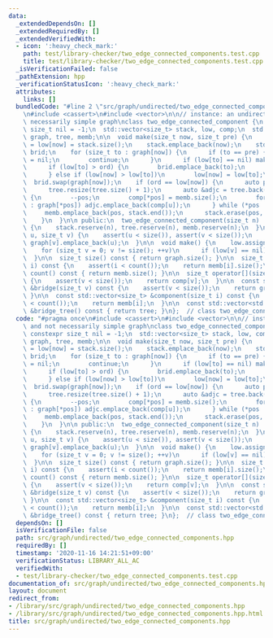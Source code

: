 ```yaml
---
data:
  _extendedDependsOn: []
  _extendedRequiredBy: []
  _extendedVerifiedWith:
  - icon: ':heavy_check_mark:'
    path: test/library-checker/two_edge_connected_components.test.cpp
    title: test/library-checker/two_edge_connected_components.test.cpp
  _isVerificationFailed: false
  _pathExtension: hpp
  _verificationStatusIcon: ':heavy_check_mark:'
  attributes:
    links: []
  bundledCode: "#line 2 \"src/graph/undirected/two_edge_connected_components.hpp\"\
    \n#include <cassert>\n#include <vector>\n\n// instance: an undirected and not\
    \ necessarily simple graph\nclass two_edge_connected_component {\n  static constexpr\
    \ size_t nil = -1;\n  std::vector<size_t> stack, low, comp;\n  std::vector<std::vector<size_t>>\
    \ graph, tree, memb;\n\n  void make(size_t now, size_t pre) {\n    size_t ord\
    \ = low[now] = stack.size();\n    stack.emplace_back(now);\n    std::vector<size_t>\
    \ brid;\n    for (size_t to : graph[now]) {\n      if (to == pre) {\n        pre\
    \ = nil;\n        continue;\n      }\n      if (low[to] == nil) make(to, now);\n\
    \      if (low[to] > ord) {\n        brid.emplace_back(to);\n        graph[to].emplace_back(now);\n\
    \      } else if (low[now] > low[to])\n        low[now] = low[to];\n    }\n  \
    \  brid.swap(graph[now]);\n    if (ord == low[now]) {\n      auto pos = stack.end();\n\
    \      tree.resize(tree.size() + 1);\n      auto &adjc = tree.back();\n      do\
    \ {\n        --pos;\n        comp[*pos] = memb.size();\n        for (size_t u\
    \ : graph[*pos]) adjc.emplace_back(comp[u]);\n      } while (*pos != now);\n \
    \     memb.emplace_back(pos, stack.end());\n      stack.erase(pos, stack.end());\n\
    \    }\n  }\n\n public:\n  two_edge_connected_component(size_t n) : comp(n), graph(n)\
    \ {\n    stack.reserve(n), tree.reserve(n), memb.reserve(n);\n  }\n\n  void add_edge(size_t\
    \ u, size_t v) {\n    assert(u < size()), assert(v < size());\n    graph[u].emplace_back(v),\
    \ graph[v].emplace_back(u);\n  }\n\n  void make() {\n    low.assign(size(), nil);\n\
    \    for (size_t v = 0; v != size(); ++v)\n      if (low[v] == nil) make(v, nil);\n\
    \  }\n\n  size_t size() const { return graph.size(); }\n\n  size_t size(size_t\
    \ i) const {\n    assert(i < count());\n    return memb[i].size();\n  }\n\n  size_t\
    \ count() const { return memb.size(); }\n\n  size_t operator[](size_t v) const\
    \ {\n    assert(v < size());\n    return comp[v];\n  }\n\n  const std::vector<size_t>\
    \ &bridge(size_t v) const {\n    assert(v < size());\n    return graph[v];\n \
    \ }\n\n  const std::vector<size_t> &component(size_t i) const {\n    assert(i\
    \ < count());\n    return memb[i];\n  }\n\n  const std::vector<std::vector<size_t>>\
    \ &bridge_tree() const { return tree; }\n};  // class two_edge_connected_component\n"
  code: "#pragma once\n#include <cassert>\n#include <vector>\n\n// instance: an undirected\
    \ and not necessarily simple graph\nclass two_edge_connected_component {\n  static\
    \ constexpr size_t nil = -1;\n  std::vector<size_t> stack, low, comp;\n  std::vector<std::vector<size_t>>\
    \ graph, tree, memb;\n\n  void make(size_t now, size_t pre) {\n    size_t ord\
    \ = low[now] = stack.size();\n    stack.emplace_back(now);\n    std::vector<size_t>\
    \ brid;\n    for (size_t to : graph[now]) {\n      if (to == pre) {\n        pre\
    \ = nil;\n        continue;\n      }\n      if (low[to] == nil) make(to, now);\n\
    \      if (low[to] > ord) {\n        brid.emplace_back(to);\n        graph[to].emplace_back(now);\n\
    \      } else if (low[now] > low[to])\n        low[now] = low[to];\n    }\n  \
    \  brid.swap(graph[now]);\n    if (ord == low[now]) {\n      auto pos = stack.end();\n\
    \      tree.resize(tree.size() + 1);\n      auto &adjc = tree.back();\n      do\
    \ {\n        --pos;\n        comp[*pos] = memb.size();\n        for (size_t u\
    \ : graph[*pos]) adjc.emplace_back(comp[u]);\n      } while (*pos != now);\n \
    \     memb.emplace_back(pos, stack.end());\n      stack.erase(pos, stack.end());\n\
    \    }\n  }\n\n public:\n  two_edge_connected_component(size_t n) : comp(n), graph(n)\
    \ {\n    stack.reserve(n), tree.reserve(n), memb.reserve(n);\n  }\n\n  void add_edge(size_t\
    \ u, size_t v) {\n    assert(u < size()), assert(v < size());\n    graph[u].emplace_back(v),\
    \ graph[v].emplace_back(u);\n  }\n\n  void make() {\n    low.assign(size(), nil);\n\
    \    for (size_t v = 0; v != size(); ++v)\n      if (low[v] == nil) make(v, nil);\n\
    \  }\n\n  size_t size() const { return graph.size(); }\n\n  size_t size(size_t\
    \ i) const {\n    assert(i < count());\n    return memb[i].size();\n  }\n\n  size_t\
    \ count() const { return memb.size(); }\n\n  size_t operator[](size_t v) const\
    \ {\n    assert(v < size());\n    return comp[v];\n  }\n\n  const std::vector<size_t>\
    \ &bridge(size_t v) const {\n    assert(v < size());\n    return graph[v];\n \
    \ }\n\n  const std::vector<size_t> &component(size_t i) const {\n    assert(i\
    \ < count());\n    return memb[i];\n  }\n\n  const std::vector<std::vector<size_t>>\
    \ &bridge_tree() const { return tree; }\n};  // class two_edge_connected_component\n"
  dependsOn: []
  isVerificationFile: false
  path: src/graph/undirected/two_edge_connected_components.hpp
  requiredBy: []
  timestamp: '2020-11-16 14:21:51+09:00'
  verificationStatus: LIBRARY_ALL_AC
  verifiedWith:
  - test/library-checker/two_edge_connected_components.test.cpp
documentation_of: src/graph/undirected/two_edge_connected_components.hpp
layout: document
redirect_from:
- /library/src/graph/undirected/two_edge_connected_components.hpp
- /library/src/graph/undirected/two_edge_connected_components.hpp.html
title: src/graph/undirected/two_edge_connected_components.hpp
---
```

